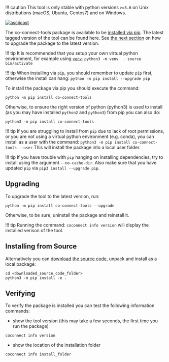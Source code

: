 
!!! caution
    This tool is only stable with python versions `>=3.6` on Unix distributions (macOS, Ubuntu, Centos7) and on Windows. 

[![asciicast](https://asciinema.org/a/443714.svg)](https://asciinema.org/a/443714)


The co-connect-tools package is available to be [installed via pip](https://pypi.org/project/co-connect-tools/). The latest tagged version of the tool can be found here. See [the next section](/docs/CoConnectTools/Installing/#upgrading) on how to upgrade the package to the latest version.

!!! tip
    It is recommended that you setup your own virtual python environment, for example using [`venv`](https://docs.python.org/3/library/venv.html).
    ```
    python3 -m venv  .
    source bin/activate
    ```

!!! tip
    When installing via `pip`, you should remember to update `pip` first, otherwise the install can hang:
    ```
    python -m pip install --upgrade pip
    ```


To install the package via pip you should execute the command:
```
python -m pip install co-connect-tools
```

Otherwise, to ensure the right version of python (python3) is used to install (as you may have installed `python2` and `python3`) from pip you can also do:
```
python3 -m pip install co-connect-tools
```


!!! tip
    If you are struggling to install from `pip` due to lack of root permissions, or you are not using a virtual python environment (e.g. conda), you can install as a user with the command:
    ```
    python3 -m pip install co-connect-tools --user
    ```
    This will install the package into a local user folder.

!!! tip
    If you have trouble with `pip` hanging on installing dependencies, try to install using the argument `--no-cache-dir`. Also make sure that you have updated `pip` via `pip3 install --upgrade pip`.


## Upgrading

To upgrade the tool to the latest version, run:
```
python -m pip install co-connect-tools --upgrade
```
Otherwise, to be sure, uninstall the package and reinstall it.

!!! tip
    Running the command:
    ```
    coconnect info version
    ```
    will display the installed verison of the tool.

## Installing from Source

Alternatively you can [download the source code](https://github.com/HDRUK/CaRROT-CDM/tags), unpack and install as a local package:
```
cd <downloaded_source_code_folder>
python3 -m pip install -e . 
```


## Verifying

To verify the package is installed you can test the following information commands:

* show the tool version (this may take a few seconds, the first time you run the package)

```
coconnect info version
```

* show the location of the installation folder  

```
coconnect info install_folder
```

